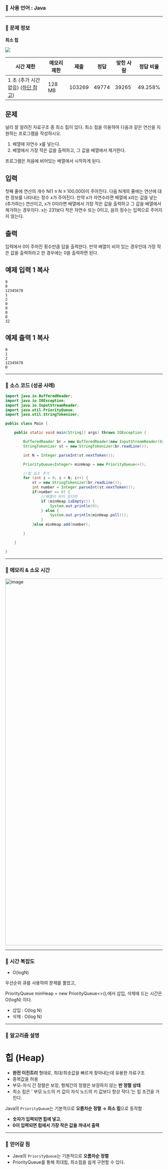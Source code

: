 ### 📌 **사용 언어** : Java

---

### 📌 **문제 정보**

**최소 힙** 

![](https://d2gd6pc034wcta.cloudfront.net/tier/9.svg)

| 시간 제한 | 메모리 제한 | 제출 | 정답 | 맞힌 사람 | 정답 비율 |
| --- | --- | --- | --- | --- | --- |
| 1 초 (추가 시간 없음) ([하단 참고](https://www.acmicpc.net/problem/1927#)) | 128 MB | 103269 | 49774 | 39265 | 49.258% |

## 문제

널리 잘 알려진 자료구조 중 최소 힙이 있다. 최소 힙을 이용하여 다음과 같은 연산을 지원하는 프로그램을 작성하시오.

1. 배열에 자연수 x를 넣는다.
2. 배열에서 가장 작은 값을 출력하고, 그 값을 배열에서 제거한다.

프로그램은 처음에 비어있는 배열에서 시작하게 된다.

## 입력

첫째 줄에 연산의 개수 N(1 ≤ N ≤ 100,000)이 주어진다. 다음 N개의 줄에는 연산에 대한 정보를 나타내는 정수 x가 주어진다. 만약 x가 자연수라면 배열에 x라는 값을 넣는(추가하는) 연산이고, x가 0이라면 배열에서 가장 작은 값을 출력하고 그 값을 배열에서 제거하는 경우이다. x는 231보다 작은 자연수 또는 0이고, 음의 정수는 입력으로 주어지지 않는다.

## 출력

입력에서 0이 주어진 횟수만큼 답을 출력한다. 만약 배열이 비어 있는 경우인데 가장 작은 값을 출력하라고 한 경우에는 0을 출력하면 된다.

## 예제 입력 1 복사

```
9
0
12345678
1
2
0
0
0
0
32

```

## 예제 출력 1 복사

```
0
1
2
12345678
0
```

---

### 📌 **소스 코드 (성공 사례)**

```java
import java.io.BufferedReader;
import java.io.IOException;
import java.io.InputStreamReader;
import java.util.PriorityQueue;
import java.util.StringTokenizer;

public class Main {

    public static void main(String[] args) throws IOException {

        BufferedReader br = new BufferedReader(new InputStreamReader(System.in));
        StringTokenizer st = new StringTokenizer(br.readLine());

        int N = Integer.parseInt(st.nextToken());

        PriorityQueue<Integer> minHeap = new PriorityQueue<>();

        //힙 요소 추가
        for (int i = 0; i < N; i++) {
            st = new StringTokenizer(br.readLine());
            int number = Integer.parseInt(st.nextToken());
            if(number == 0) {
                //배열이 비어 있다면
                if (minHeap.isEmpty()) {
                    System.out.println(0);
                } else {
                    System.out.println(minHeap.poll());
                }
            }else minHeap.add(number);

        }

    }

}

```

---

### 📌 **메모리 & 소요 시간**

<img width="1174" alt="image" src="https://github.com/user-attachments/assets/db2c5d42-58b4-496c-a85a-a5d5f5845c18" />


---

### 📌 **시간 복잡도**

- O(logN)

우선순위 큐를 사용하여 문제를 풀었고, 

PriorityQueue<Integer> minHeap = new PriorityQueue<>();에서 삽입, 삭제에 드는 시간은 O(logN) 이다.

- 삽입 : O(log N)
- 삭제 : O(log N)

---

### 📌 **알고리즘 설명**

# 힙 (Heap)

- **완전 이진트리** 형태로, 최대/최솟값을 빠르게 찾아내는데 유용한 자료구조
- 중복값을 허용
- 부모-자식 간 정렬은 보장, 형제간의 정렬은 보장하지 않는 **반 정렬 상태**
- 최소 힙은 ' 부모 노드의 키 값이 자식 노드의 키 값보다 항상 작다.'는 힙 조건을 가진다.

Java의 `PriorityQueue`는 기본적으로 **오름차순 정렬 → 최소 힙**으로 동작함

- **숫자가 입력되면 힙에 넣고**,
- **0이 입력되면 힙에서 가장 작은 값을 꺼내서 출력**

---

### 📌 **얻어갈 점**

- Java의 `PriorityQueue`는 기본적으로 **오름차순 정렬**
- PriorityQueue를 통해 최대힙, 최소힙을 쉽게 구현할 수 있다.
